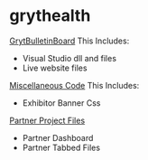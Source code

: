 # grythealth
<a href="https://github.com/mberner68/grythealth/tree/main/GrytBulletinBoard">GrytBulletinBoard</a> 
This Includes:
<ul><li>Visual Studio dll and files</li>
    <li>Live website files</li>
    </ul>
<a href="https://github.com/mberner68/grythealth/tree/main/MiscCode">Miscellaneous Code</a>
This Includes:
<ul><li> Exhibitor Banner Css </li></ul>
<a href="https://github.com/mberner68/grythealth/tree/main/Partner%20Files">Partner Project Files</a>
<ul><li>Partner Dashboard</li>
    <li>Partner Tabbed Files</li>
    </ul>
